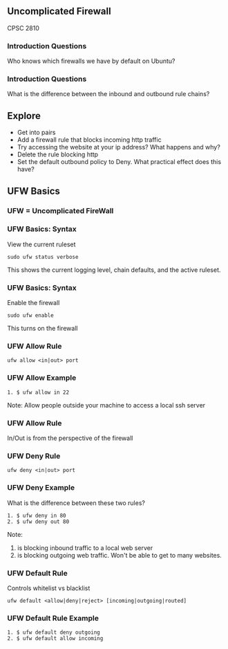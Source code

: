 ## Uncomplicated Firewall

CPSC 2810



### Introduction Questions

Who knows which firewalls we have by default on Ubuntu?


### Introduction Questions

What is the difference between the inbound and outbound rule chains?



## Explore

* Get into pairs
* Add a firewall rule that blocks incoming http traffic
* Try accessing the website at your ip address? What happens and why?
* Delete the rule blocking http
* Set the default outbound policy to Deny. What practical effect does this have?



## UFW Basics


### UFW = Uncomplicated FireWall


### UFW Basics: Syntax

View the current ruleset

```
sudo ufw status verbose
```

This shows the current logging level, chain defaults, and the active ruleset.


### UFW Basics: Syntax 

Enable the firewall

```
sudo ufw enable
```

This turns on the firewall



### UFW Allow Rule

```
ufw allow <in|out> port
```


### UFW Allow Example

```
1. $ ufw allow in 22
```

Note:
Allow people outside your machine to access a local ssh server


### UFW Allow Rule

In/Out is from the perspective of the firewall


### UFW Deny Rule

```
ufw deny <in|out> port
```


### UFW Deny Example

What is the difference between these two rules?

```
1. $ ufw deny in 80
2. $ ufw deny out 80
```

Note:
1. is blocking inbound traffic to a local web server
2. is blocking outgoing web traffic. Won't be able to get to many websites.


### UFW Default Rule

Controls whitelist vs blacklist

```
ufw default <allow|deny|reject> [incoming|outgoing|routed]
```


### UFW Default Rule Example

```
1. $ ufw default deny outgoing
2. $ ufw default allow incoming
```
